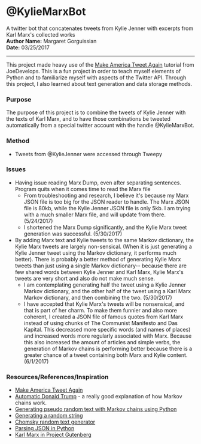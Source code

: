 # @KylieMarxBot  
A twitter bot that concatenates tweets from Kylie Jenner with excerpts from Karl Marx's collected works  
**Author Name:** Margaret Gorguissian  
**Date:** 03/25/2017
***  
This project made heavy use of the [Make America Tweet Again](http://joedevelops.com/2016/07/30/make-america-tweet-again-part-1/) tutorial
from JoeDevelops. This is a fun project in order to teach myself elements of
Python and to familiarize myself with aspects of the Twitter API. Through this
project, I also learned about text generation and data storage methods.  
  
### Purpose  
The purpose of this project is to combine the tweets of Kylie Jenner with the 
texts of Karl Marx, and to have those combinations be tweeted automatically 
from a special twitter account with the handle @KylieMarxBot.  

### Method
* Tweets from @KylieJenner were accessed through Tweepy

### Issues
* Having issue reading Marx Dump, even after separating sentences. Program quits when it comes time to read the Marx file
    * From troubleshooting and research, I believe it's because my Marx JSON file is too big for the JSON reader to handle. The Marx JSON file is 80kb, while the Kylie Jenner JSON file is only 5kb. I am trying with a much smaller Marx file, and will update from there. (5/24/2017)
    * I shortened the Marx Dump significantly, and the Kylie Marx tweet generation was successful. (5/30/2017)
* By adding Marx text and Kylie tweets to the same Markov dictionary, the Kylie Marx tweets are largely non-sensical. (When it is just generating a Kylie Jenner tweet using the Markov dictionary, it performs much better). There is probably a better method of generating Kylie Marx tweets than just using a single Markov dictionary-- because there are few shared words between Kylie Jenner and Karl Marx, Kylie Marx's tweets are very short and also do not make much sense.
    * I am contemplating generating half the tweet using a Kylie Jenner Markov dictionary, and the other half of the tweet using a Karl Marx Markov dictionary, and then combining the two. (5/30/2017)
    * I have accepted that Kylie Marx's tweets will be nonsensical, and that is part of her charm. To make them funnier and also more coherent, I created a JSON file of famous quotes from Karl Marx instead of using chunks of The Communist Manifesto and Das Kapital. This decreased more specific words (and names of places) and increased words more regularly associated with Marx. Because this also increased the amount of articles and simple verbs, the generation of Markov chains is performing better because there is a greater chance of a tweet containing both Marx and Kylie content. (6/1/2017) 


### Resources/References/Inspiration  
* [Make America Tweet Again](http://joedevelops.com/2016/07/30/make-america-tweet-again-part-1/)
* [Automatic Donald Trump](https://filiph.github.io/markov/) - a really good explanation of how Markov chains work.
* [Generating pseudo random text with Markov chains using Python](http://agiliq.com/blog/2009/06/generating-pseudo-random-text-with-markov-chains-u/)
* [Generating a random string](https://pythontips.com/2013/07/28/generating-a-random-string/)
* [Chomsky random text generator](http://code.activestate.com/recipes/440546-chomsky-random-text-generator/)
* [Parsing JSON in Python](https://temboo.com/python/parsing-json)
* [Karl Marx in Project Gutenberg](http://www.gutenberg.org/ebooks/author/46)

